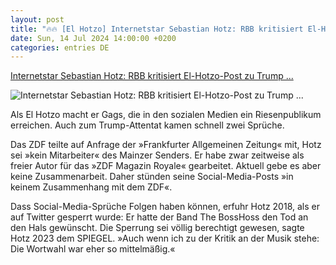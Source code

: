 ```yaml
---
layout: post
title: "🔥🔥 [El Hotzo] Internetstar Sebastian Hotz: RBB kritisiert El-Hotzo-Post zu Trump ..."
date: Sun, 14 Jul 2024 14:00:00 +0200
categories: entries DE
---
```

[Internetstar Sebastian Hotz: RBB kritisiert El-Hotzo-Post zu Trump ...](https://www.spiegel.de/kultur/rbb-distanziert-sich-von-sebastian-hotz-menschenverachtenden-trump-posts-a-041b1fe3-bd40-4bf3-bd19-004238768140)

![Internetstar Sebastian Hotz: RBB kritisiert El-Hotzo-Post zu Trump ...](https://cdn.prod.www.spiegel.de/images/8a5506a6-c779-4650-bdb8-40750d763b17_w1200_r1.778_fpx37.15_fpy50.jpg)

Als El Hotzo macht er Gags, die in den sozialen Medien ein Riesenpublikum erreichen. Auch zum Trump-Attentat kamen schnell zwei Sprüche.

Das ZDF teilte auf Anfrage der »Frankfurter Allgemeinen Zeitung« mit, Hotz sei »kein Mitarbeiter« des Mainzer Senders. Er habe zwar zeitweise als freier Autor für das »ZDF Magazin Royale« gearbeitet. Aktuell gebe es aber keine Zusammenarbeit. Daher stünden seine Social-Media-Posts »in keinem Zusammenhang mit dem ZDF«.

Dass Social-Media-Sprüche Folgen haben können, erfuhr Hotz 2018, als er auf Twitter gesperrt wurde: Er hatte der Band The BossHoss den Tod an den Hals gewünscht. Die Sperrung sei völlig berechtigt gewesen, sagte Hotz 2023 dem SPIEGEL. »Auch wenn ich zu der Kritik an der Musik stehe: Die Wortwahl war eher so mittelmäßig.«

